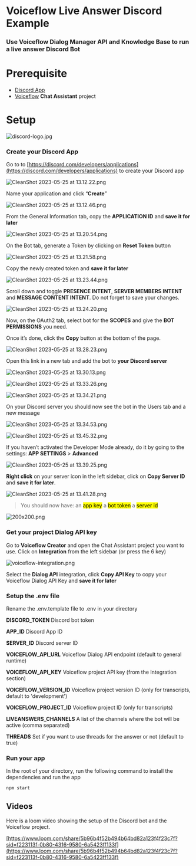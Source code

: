 # Voiceflow Live Answer Discord Example

### Use Voiceflow Dialog Manager API and Knowledge Base to run a live answer Discord Bot

# Prerequisite

- [Discord App](https://discord.com/developers/applications)
- [Voiceflow](https://www.voiceflow.com/) **Chat Assistant** project

# Setup

![discord-logo.jpg](images/discord-logo.jpg)

### Create your Discord App

Go to to [https://discord.com/developers/applications](https://discord.com/developers/applications) to create your Discord app

![CleanShot 2023-05-25 at 13.12.22.png](images/CleanShot_2023-05-25_at_13.12.22.png)

Name your application and click “**Create**”

![CleanShot 2023-05-25 at 13.12.46.png](images/CleanShot_2023-05-25_at_13.12.46.png)

From the General Information tab, copy the **APPLICATION ID** and **save it for later**

![CleanShot 2023-05-25 at 13.20.54.png](images/CleanShot_2023-05-25_at_13.20.54.png)

On the Bot tab, generate a Token by clicking on **Reset Token** button

![CleanShot 2023-05-25 at 13.21.58.png](images/CleanShot_2023-05-25_at_13.21.58.png)

Copy the newly created token and **save it for later**

![CleanShot 2023-05-25 at 13.23.44.png](images/CleanShot_2023-05-25_at_13.23.44.png)

Scroll down and toggle **PRESENCE INTENT**, **SERVER MEMBERS INTENT** and **MESSAGE CONTENT INTENT**. Do not forget to save your changes.

![CleanShot 2023-05-25 at 13.24.20.png](images/CleanShot_2023-05-25_at_13.24.20.png)

Now, on the OAuth2 tab, select bot for the **SCOPES** and give the **BOT PERMISSIONS** you need.

Once it’s done, click the **Copy** button at the bottom of the page.

![CleanShot 2023-05-25 at 13.28.23.png](images/CleanShot_2023-05-25_at_13.28.23.png)



Open this link in a new tab and add the bot to **your Discord server**

![CleanShot 2023-05-25 at 13.30.13.png](images/CleanShot_2023-05-25_at_13.30.13.png)

![CleanShot 2023-05-25 at 13.33.26.png](images/CleanShot_2023-05-25_at_13.33.26.png)

![CleanShot 2023-05-25 at 13.34.21.png](images/CleanShot_2023-05-25_at_13.34.21.png)

On your Discord server you should now see the bot in the Users tab and a new message

![CleanShot 2023-05-25 at 13.34.53.png](images/CleanShot_2023-05-25_at_13.34.53.png)

![CleanShot 2023-05-25 at 13.45.32.png](images/CleanShot_2023-05-25_at_13.45.32.png)

If you haven’t activated the Developer Mode already, do it by going to the settings: **APP SETTINGS** > **Advanced**

![CleanShot 2023-05-25 at 13.39.25.png](images/CleanShot_2023-05-25_at_13.39.25.png)

**Right click** on your server icon in the left sidebar, click on **Copy Server ID** and **save it for later**.

![CleanShot 2023-05-25 at 13.41.28.png](images/CleanShot_2023-05-25_at_13.41.28.png)

> You should now have:
an <mark>app key</mark>
a <mark>bot token</mark>
a <mark>server id</mark>
>

![200x200.png](images/200x200.png)

### Get your project Dialog API key

Go to **Voiceflow Creator** and open the Chat Assistant project you want to use.
Click on **Integration** from the left sidebar (or press the 6 key)


![voiceflow-integration.png](images/voiceflow-integration.png)

Select the **Dialog API** integration, click **Copy API Key** to copy your Voiceflow Dialog API Key and **save it for later**


### Setup the .env file

Rename the .env.template file to .env in your directory


**DISCORD_TOKEN**
Discord bot token

**APP_ID**
Discord App ID

**SERVER_ID**
Discord server ID

**VOICEFLOW_API_URL**
Voiceflow Dialog API endpoint (default to general runtime)

**VOICEFLOW_API_KEY**
Voiceflow project API key (from the Integration section)

**VOICEFLOW_VERSION_ID**
Voiceflow project version ID (only for transcripts, default to 'development')

**VOICEFLOW_PROJECT_ID**
Voiceflow project ID (only for transcripts)

**LIVEANSWERS_CHANNELS**
A list of the channels where the bot will be active (comma separated)

**THREADS**
Set if you want to use threads for the answer or not (default to true)


### Run your app

In the root of your directory, run the following command to install the dependencies and run the app

```bash
npm start
```

## Videos

Here is a loom video showing the setup of the Discord bot and the Voiceflow project.

[https://www.loom.com/share/5b96b4f52b494b64bd82a123f4f23c7f?sid=f223113f-0b80-4316-9580-6a5423ff133f](https://www.loom.com/share/5b96b4f52b494b64bd82a123f4f23c7f?sid=f223113f-0b80-4316-9580-6a5423ff133f)

